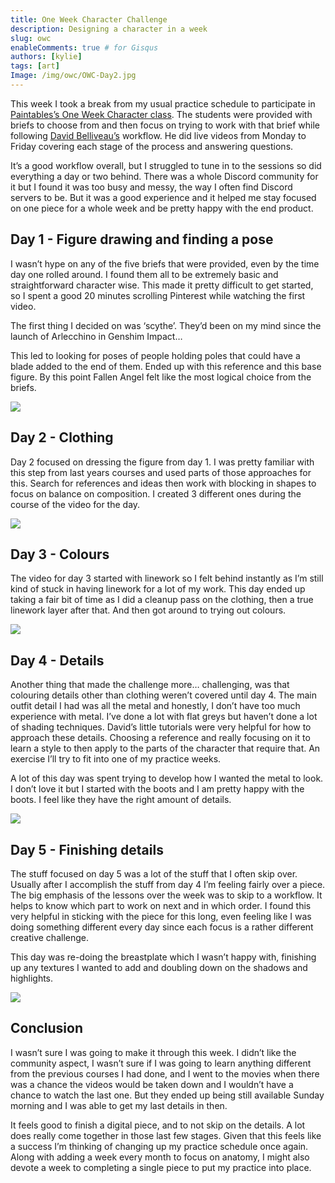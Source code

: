 ```yaml
---
title: One Week Character Challenge
description: Designing a character in a week
slug: owc
enableComments: true # for Gisqus
authors: [kylie]
tags: [art]
Image: /img/owc/OWC-Day2.jpg
---
```


This week I took a break from my usual practice schedule to participate in [Paintables’s One Week Character class](https://paintable.cc/one-week-character/). The students were provided with briefs to choose from and then focus on trying to work with that brief while following [David Belliveau’s](https://davidbelliveau.com/) workflow. He did live videos from Monday to Friday covering each stage of the process and answering questions.

It’s a good workflow overall, but I struggled to tune in to the sessions so did everything a day or two behind. There was a whole Discord community for it but I found it was too busy and messy, the way I often find Discord servers to be. But it was a good experience and it helped me stay focused on one piece for a whole week and be pretty happy with the end product.

<!--truncate-->

## Day 1 - Figure drawing and finding a pose

I wasn’t hype on any of the five briefs that were provided, even by the time day one rolled around. I found them all to be extremely basic and straightforward character wise. This made it pretty difficult to get started, so I spent a good 20 minutes scrolling Pinterest while watching the first video.

The first thing I decided on was ‘scythe’. They’d been on my mind since the launch of Arlecchino in Genshim Impact…

This led to looking for poses of people holding poles that could have a blade added to the end of them. Ended up with this reference and this base figure. By this point Fallen Angel felt like the most logical choice from the briefs.

![](/img/owc/OWC-Day1.jpg)

## Day 2 - Clothing

Day 2 focused on dressing the figure from day 1. I was pretty familiar with this step from last years courses and used parts of those approaches for this. Search for references and ideas then work with blocking in shapes to focus on balance on composition. I created 3 different ones during the course of the video for the day.

![](/img/owc/OWC-Day2.jpg)

## Day 3 - Colours

The video for day 3 started with linework so I felt behind instantly as I’m still kind of stuck in having linework for a lot of my work. This day ended up taking a fair bit of time as I did a cleanup pass on the clothing, then a true linework layer after that. And then got around to trying out colours.

![](/img/owc/OWC-Day3.jpg)

## Day 4 - Details

Another thing that made the challenge more… challenging, was that colouring details other than clothing weren’t covered until day 4. The main outfit detail I had was all the metal and honestly, I don’t have too much experience with metal. I’ve done a lot with flat greys but haven’t done a lot of shading techniques. David’s little tutorials were very helpful for how to approach these details. Choosing a reference and really focusing on it to learn a style to then apply to the parts of the character that require that. An exercise I’ll try to fit into one of my practice weeks.

A lot of this day was spent trying to develop how I wanted the metal to look. I don’t love it but I started with the boots and I am pretty happy with the boots. I feel like they have the right amount of details.

![](/img/owc/OWC-Day4.jpg)


## Day 5 - Finishing details

The stuff focused on day 5 was a lot of the stuff that I often skip over. Usually after I accomplish the stuff from day 4 I’m feeling fairly over a piece. The big emphasis of the lessons over the week was to skip to a workflow. It helps to know which part to work on next and in which order. I found this very helpful in sticking with the piece for this long, even feeling like I was doing something different every day since each focus is a rather different creative challenge.

This day was re-doing the breastplate which I wasn’t happy with, finishing up any textures I wanted to add and doubling down on the shadows and highlights.

![](/img/owc/OWC-Day5.jpg)

## Conclusion

I wasn’t sure I was going to make it through this week. I didn’t like the community aspect, I wasn’t sure if I was going to learn anything different from the previous courses I had done, and I went to the movies when there was a chance the videos would be taken down and I wouldn’t have a chance to watch the last one. But they ended up being still available Sunday morning and I was able to get my last details in then.

It feels good to finish a digital piece, and to not skip on the details. A lot does really come together in those last few stages. Given that this feels like a success I’m thinking of changing up my practice schedule once again. Along with adding a week every month to focus on anatomy, I might also devote a week to completing a single piece to put my practice into place.
